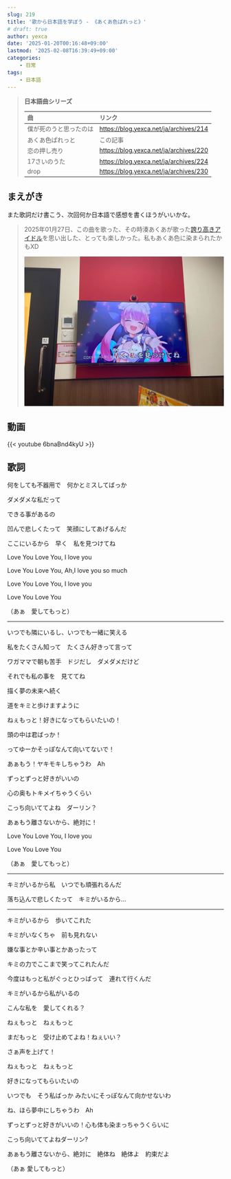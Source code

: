 ```yaml
---
slug: 219
title: '歌から日本語を学ぼう - 《あくあ色ぱれっと》'
# draft: true
author: yexca
date: '2025-01-20T00:16:48+09:00'
lastmod: '2025-02-08T16:39:49+09:00'
categories:
    - 日常
tags:
    - 日本語
---
```


> **日本語曲シリーズ**
>
> | 曲 | リンク |
> |:-- | :-- |
> | 僕が死のうと思ったのは | <https://blog.yexca.net/ja/archives/214> |
> | あくあ色ぱれっと | この記事 |
> | 恋の押し売り | <https://blog.yexca.net/ja/archives/220>  |
> | 17さいのうた | <https://blog.yexca.net/ja/archives/224> |
> | drop | <https://blog.yexca.net/ja/archives/230> |

## まえがき

また歌詞だけ書こう、次回何か日本語で感想を書くほうがいいかな。

> 2025年01月27日、この曲を歌った、その時湊あくあが歌った[誇り高きアイドル](https://youtu.be/2pYaIr-4pfA?si=f_TOhWLWPntx_x2K)を思い出した、とっても楽しかった。私もあくあ色に染まられたかもXD
>
> ![image](https://github.com/yexca/picx-images-hosting/raw/master/2025/02-JapaneseSong/photo_1_2025-02-08_16-28-24.175i4h7yfd.webp)

## 動画

{{< youtube 6bnaBnd4kyU >}}

## 歌詞

何をしても不器用で　何かとミスしてばっか

ダメダメな私だって

できる事があるの

凹んで悲しくたって　笑顔にしてあげるんだ

ここにいるから　早く　私を見つけてね

Love You Love You, I love you

Love You Love You, Ah,I love you so much

Love You Love You, I love you

Love You Love You

（あぁ　愛してもっと）

---

いつでも隣にいるし、いつでも一緒に笑える

私をたくさん知って　たくさん好きって言って

ワガママで朝も苦手　ドジだし　ダメダメだけど

それでも私の事を　見ててね

描く夢の未来へ続く

道をキミと歩けますように

ねぇもっと！好きになってもらいたいの！

頭の中は君ばっか！

ってゆーかそっぽなんて向いてないで！

あぁもう！ヤキモキしちゃうわ　Ah

ずっとずっと好きがいいの

心の奥もトキメイちゃうくらい

こっち向いててよね　ダーリン？

あぁもう離さないから、絶対に！

Love You Love You, I love you

Love You Love You

（あぁ　愛してもっと）

---

キミがいるから私　いつでも頑張れるんだ

落ち込んで悲しくたって　キミがいるから...

---

キミがいるから　歩いてこれた

キミがいなくちゃ　前も見れない

嫌な事とか辛い事とかあったって

キミの力でここまで笑ってこれたんだ

今度はもっと私がぐっとひっぱって　連れて行くんだ

キミがいるから私がいるの

こんな私を　愛してくれる？

ねぇもっと　ねぇもっと

まだもっと　受け止めてよね！ねぇいい？

さぁ声を上げて！

ねぇもっと　ねぇもっと

好きになってもらいたいの

いつでも　そう私ばっか みたいにそっぽなんて向かせないわ

ね、ほら夢中にしちゃうわ　Ah

ずっとずっと好きがいいの！心も体も染まっちゃうくらいに

こっち向いててよねダーリン?

あぁもう離さないから、絶対に　絶体ね　絶体よ　約束だよ

（あぁ 愛してもっと）
